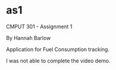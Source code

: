 # as1
CMPUT 301 - Assignment 1

By Hannah Barlow

Application for Fuel Consumption tracking.

I was not able to complete the video demo. 
